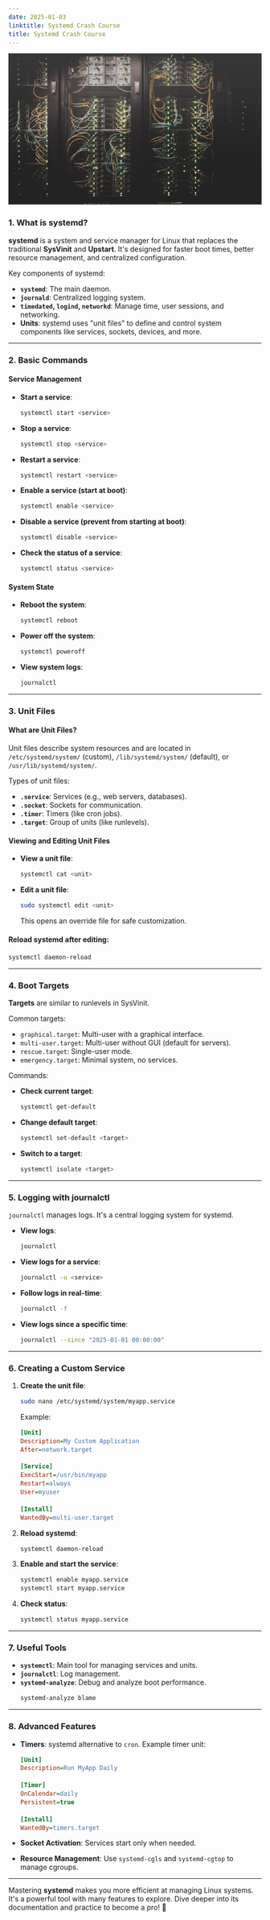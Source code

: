 ```yaml
---
date: 2025-01-03
linktitle: Systemd Crash Course
title: Systemd Crash Course
---
```

![alt](/static/data-center-infrastructure.jpeg)
### **1. What is systemd?**
**systemd** is a system and service manager for Linux that replaces the traditional **SysVinit** and **Upstart**. It's designed for faster boot times, better resource management, and centralized configuration.

Key components of systemd:
- **`systemd`**: The main daemon.
- **`journald`**: Centralized logging system.
- **`timedated`, `logind`, `networkd`**: Manage time, user sessions, and networking.
- **Units**: systemd uses "unit files" to define and control system components like services, sockets, devices, and more.

---

### **2. Basic Commands**

#### **Service Management**
- **Start a service**:
  ```bash
  systemctl start <service>
  ```
- **Stop a service**:
  ```bash
  systemctl stop <service>
  ```
- **Restart a service**:
  ```bash
  systemctl restart <service>
  ```
- **Enable a service (start at boot)**:
  ```bash
  systemctl enable <service>
  ```
- **Disable a service (prevent from starting at boot)**:
  ```bash
  systemctl disable <service>
  ```
- **Check the status of a service**:
  ```bash
  systemctl status <service>
  ```

#### **System State**
- **Reboot the system**:
  ```bash
  systemctl reboot
  ```
- **Power off the system**:
  ```bash
  systemctl poweroff
  ```
- **View system logs**:
  ```bash
  journalctl
  ```

---

### **3. Unit Files**

#### **What are Unit Files?**
Unit files describe system resources and are located in `/etc/systemd/system/` (custom), `/lib/systemd/system/` (default), or `/usr/lib/systemd/system/`.

Types of unit files:
- **`.service`**: Services (e.g., web servers, databases).
- **`.socket`**: Sockets for communication.
- **`.timer`**: Timers (like cron jobs).
- **`.target`**: Group of units (like runlevels).

#### **Viewing and Editing Unit Files**
- **View a unit file**:
  ```bash
  systemctl cat <unit>
  ```
- **Edit a unit file**:
  ```bash
  sudo systemctl edit <unit>
  ```
  This opens an override file for safe customization.

#### **Reload systemd after editing**:
  ```bash
  systemctl daemon-reload
  ```

---

### **4. Boot Targets**
**Targets** are similar to runlevels in SysVinit.

Common targets:
- `graphical.target`: Multi-user with a graphical interface.
- `multi-user.target`: Multi-user without GUI (default for servers).
- `rescue.target`: Single-user mode.
- `emergency.target`: Minimal system, no services.

Commands:
- **Check current target**:
  ```bash
  systemctl get-default
  ```
- **Change default target**:
  ```bash
  systemctl set-default <target>
  ```
- **Switch to a target**:
  ```bash
  systemctl isolate <target>
  ```

---

### **5. Logging with journalctl**
`journalctl` manages logs. It's a central logging system for systemd.

- **View logs**:
  ```bash
  journalctl
  ```
- **View logs for a service**:
  ```bash
  journalctl -u <service>
  ```
- **Follow logs in real-time**:
  ```bash
  journalctl -f
  ```
- **View logs since a specific time**:
  ```bash
  journalctl --since "2025-01-01 00:00:00"
  ```

---

### **6. Creating a Custom Service**

1. **Create the unit file**:
   ```bash
   sudo nano /etc/systemd/system/myapp.service
   ```
   Example:
   ```ini
   [Unit]
   Description=My Custom Application
   After=network.target

   [Service]
   ExecStart=/usr/bin/myapp
   Restart=always
   User=myuser

   [Install]
   WantedBy=multi-user.target
   ```

2. **Reload systemd**:
   ```bash
   systemctl daemon-reload
   ```

3. **Enable and start the service**:
   ```bash
   systemctl enable myapp.service
   systemctl start myapp.service
   ```

4. **Check status**:
   ```bash
   systemctl status myapp.service
   ```

---

### **7. Useful Tools**
- **`systemctl`**: Main tool for managing services and units. 
- **`journalctl`**: Log management. 
- **`systemd-analyze`**: Debug and analyze boot performance. 
  ```bash
  systemd-analyze blame
  ```

---

### **8. Advanced Features**
- **Timers**: systemd alternative to `cron`. 
  Example timer unit:
  ```ini
  [Unit]
  Description=Run MyApp Daily

  [Timer]
  OnCalendar=daily
  Persistent=true

  [Install]
  WantedBy=timers.target
  ```

- **Socket Activation**: Services start only when needed. 
- **Resource Management**: Use `systemd-cgls` and `systemd-cgtop` to manage cgroups. 

---

Mastering **systemd** makes you more efficient at managing Linux systems. It's a powerful tool with many features to explore. Dive deeper into its documentation and practice to become a pro! 🚀
